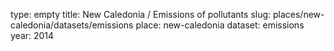 type: empty
title: New Caledonia / Emissions of pollutants
slug: places/new-caledonia/datasets/emissions
place: new-caledonia
dataset: emissions
year: 2014
